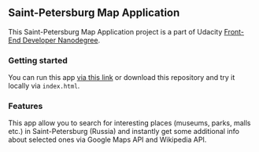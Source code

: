 ﻿## Saint-Petersburg Map Application

This Saint-Petersburg Map Application project is a part of Udacity [Front-End Developer Nanodegree](https://www.udacity.com/course/front-end-web-developer-nanodegree--nd001).

### Getting started

You can run this app [via this link](https://antmatr.github.io/frontend-nanodegree-web-optimization/) or download this repository and try it locally via ```index.html```.

### Features

This app allow you to search for interesting places (museums, parks, malls etc.) in Saint-Petersburg (Russia) and instantly get some additional info about selected ones via Google Maps API and Wikipedia API.
